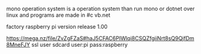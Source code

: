 mono operation system is a operation system than run mono  or dotnet over linux and programs are made in #c vb.net

factory raspberry pi version release 1.00

https://mega.nz/file/ZvZgFZaS#haJ5CFAC6PIWlqi8CSQZfgiiNrt8sQ9QjfDm8MneFJY
ssl user sdcard
user:pi
pass:raspberry

